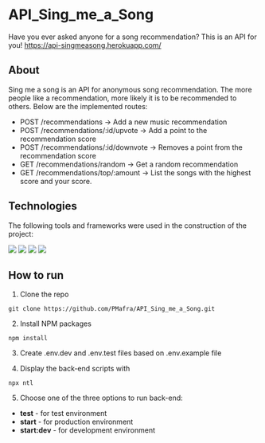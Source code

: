 # API_Sing_me_a_Song

Have you ever asked anyone for a song recommendation? This is an API for you!
https://api-singmeasong.herokuapp.com/

## About

Sing me a song is an API for anonymous song recommendation. The more people like a recommendation, more likely it is to be recommended to others.
Below are the implemented routes:

- POST /recommendations -> Add a new music recommendation
- POST /recommendations/:id/upvote -> Add a point to the recommendation score
- POST /recommendations/:id/downvote -> Removes a point from the recommendation score
- GET /recommendations/random -> Get a random recommendation
- GET /recommendations/top/:amount -> List the songs with the highest score and your score.

## Technologies
The following tools and frameworks were used in the construction of the project:<br>
<p>
  <img src="https://img.shields.io/badge/-Nodejs-green?style=for-the-badge" />
  <img src="https://img.shields.io/badge/-Express-green?style=for-the-badge" />
  <img src="https://img.shields.io/badge/-PostgreSQL-green?style=for-the-badge" />
  <img src="https://img.shields.io/badge/-Jest-green?style=for-the-badge" />
</p>

## How to run

1. Clone the repo
```
git clone https://github.com/PMafra/API_Sing_me_a_Song.git
```
2. Install NPM packages
```
npm install
```

3. Create .env.dev and .env.test files based on .env.example file

4. Display the back-end scripts with
```
npx ntl
```
5. Choose one of the three options to run back-end:
* **test** - for test environment
* **start** - for production environment
* **start:dev** - for development environment
